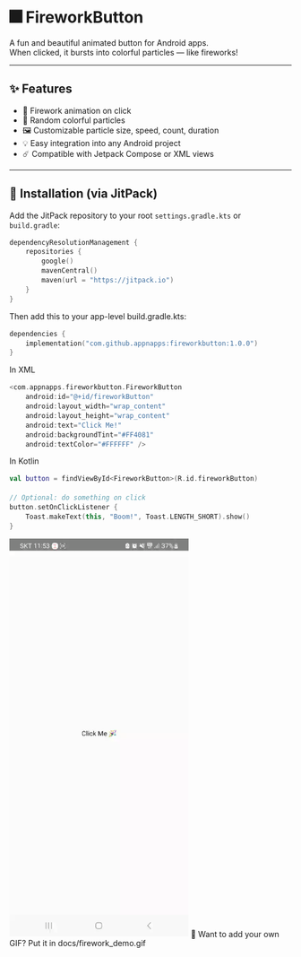 # 🎆 FireworkButton

A fun and beautiful animated button for Android apps.  
When clicked, it bursts into colorful particles — like fireworks!

---

## ✨ Features

- 🧨 Firework animation on click
- 🌈 Random colorful particles
- 🖼 Customizable particle size, speed, count, duration
- 💡 Easy integration into any Android project
- ☄️ Compatible with Jetpack Compose or XML views

---

## 🚀 Installation (via JitPack)

Add the JitPack repository to your root `settings.gradle.kts` or `build.gradle`:

```kotlin
dependencyResolutionManagement {
    repositories {
        google()
        mavenCentral()
        maven(url = "https://jitpack.io")
    }
}
```

Then add this to your app-level build.gradle.kts:

```kotlin
dependencies {
    implementation("com.github.appnapps:fireworkbutton:1.0.0")
}
```
In XML
```kotlin
<com.appnapps.fireworkbutton.FireworkButton
    android:id="@+id/fireworkButton"
    android:layout_width="wrap_content"
    android:layout_height="wrap_content"
    android:text="Click Me!"
    android:backgroundTint="#FF4081"
    android:textColor="#FFFFFF" />
```
In Kotlin
```kotlin
val button = findViewById<FireworkButton>(R.id.fireworkButton)

// Optional: do something on click
button.setOnClickListener {
    Toast.makeText(this, "Boom!", Toast.LENGTH_SHORT).show()
}
```

<img src="https://github.com/appnapps/fireworkbutton/blob/main/docs/FireworkButton.gif" width="320"/>
📸 Want to add your own GIF? Put it in docs/firework_demo.gif

